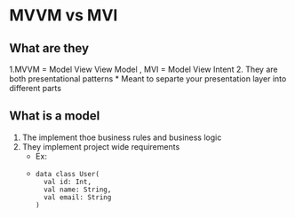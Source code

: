 # MVVM vs MVI

## What are they

1.MVVM = Model View View Model , MVI = Model View Intent
2.  They are both presentational patterns
    * Meant to separte your presentation layer into different parts

## What is a model

1. The implement thoe business rules and business logic
2. They implement project wide requirements
    * Ex:
    * ```
      data class User(
        val id: Int,
        val name: String,
        val email: String
      )
      ```
